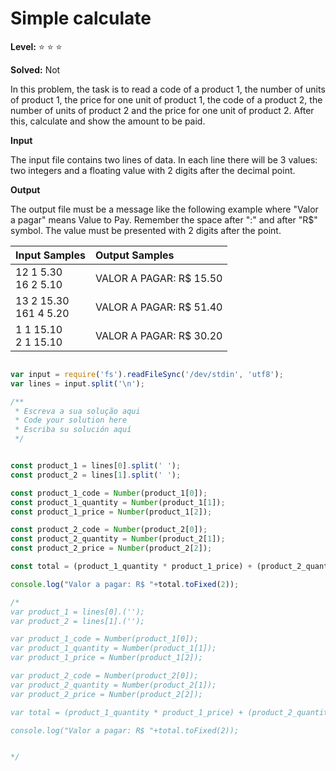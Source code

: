 # Simple calculate

**Level:** :star: :star: :star:

**Solved:** Not 

In this problem, the task is to read a code of a product 1, the number of units of product 1, the price for one unit of product 1, the code of a product 2, the number of units of product 2 and the price for one unit of product 2. After this, calculate and show the amount to be paid.

**Input**

The input file contains two lines of data. In each line there will be 3 values: two integers and a floating value with 2 digits after the decimal point.

**Output**

The output file must be a message like the following example where "Valor a pagar" means Value to Pay. Remember the space after ":" and after "R$" symbol. The value must be presented with 2 digits after the point.

|Input Samples|	Output Samples|
|:--|:--|
|12 1 5.30 <br> 16 2 5.10 | VALOR A PAGAR: R$ 15.50 |
|13 2 15.30 <br> 161 4 5.20|VALOR A PAGAR: R$ 51.40
|1 1 15.10 <br> 2 1 15.10 |VALOR A PAGAR: R$ 30.20 |

```javascript 

var input = require('fs').readFileSync('/dev/stdin', 'utf8');
var lines = input.split('\n');

/**
 * Escreva a sua solução aqui
 * Code your solution here
 * Escriba su solución aquí
 */


const product_1 = lines[0].split(' ');
const product_2 = lines[1].split(' ');

const product_1_code = Number(product_1[0]);
const product_1_quantity = Number(product_1[1]);
const product_1_price = Number(product_1[2]);

const product_2_code = Number(product_2[0]);
const product_2_quantity = Number(product_2[1]);
const product_2_price = Number(product_2[2]);

const total = (product_1_quantity * product_1_price) + (product_2_quantity * product_2_price );

console.log("Valor a pagar: R$ "+total.toFixed(2));

/*
var product_1 = lines[0].('');
var product_2 = lines[1].('');

var product_1_code = Number(product_1[0]);
var product_1_quantity = Number(product_1[1]);
var product_1_price = Number(product_1[2]);

var product_2_code = Number(product_2[0]);
var product_2_quantity = Number(product_2[1]);
var product_2_price = Number(product_2[2]);

var total = (product_1_quantity * product_1_price) + (product_2_quantity * product_2_price );

console.log("Valor a pagar: R$ "+total.toFixed(2));


*/





```
